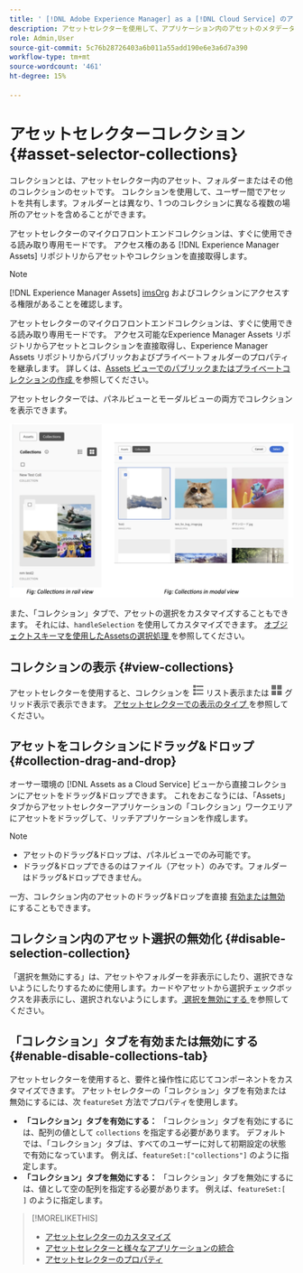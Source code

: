```yaml
---
title: ' [!DNL Adobe Experience Manager] as a [!DNL Cloud Service] のアセットセレクター'
description: アセットセレクターを使用して、アプリケーション内のアセットのメタデータとレンディションを検索および取得します。
role: Admin,User
source-git-commit: 5c76b28726403a6b011a55add190e6e3a6d7a390
workflow-type: tm+mt
source-wordcount: '461'
ht-degree: 15%

---
```



# アセットセレクターコレクション {#asset-selector-collections}

コレクションとは、アセットセレクター内のアセット、フォルダーまたはその他のコレクションのセットです。 コレクションを使用して、ユーザー間でアセットを共有します。フォルダーとは異なり、1 つのコレクションに異なる複数の場所のアセットを含めることができます。

アセットセレクターのマイクロフロントエンドコレクションは、すぐに使用できる読み取り専用モードです。 アクセス権のある [!DNL Experience Manager Assets] リポジトリからアセットやコレクションを直接取得します。

>[!NOTE]
>
>[!DNL Experience Manager Assets] [imsOrg](/help/assets/asset-selector-properties.md) およびコレクションにアクセスする権限があることを確認します。

アセットセレクターのマイクロフロントエンドコレクションは、すぐに使用できる読み取り専用モードです。 アクセス可能なExperience Manager Assets リポジトリからアセットとコレクションを直接取得し、Experience Manager Assets リポジトリからパブリックおよびプライベートフォルダーのプロパティを継承します。 詳しくは、[Assets ビューでのパブリックまたはプライベートコレクションの作成 ](/help/assets/manage-collections-assets-view.md#create-collection) を参照してください。

アセットセレクターでは、パネルビューとモーダルビューの両方でコレクションを表示できます。

![ パネルビューのコレクション ](assets/collections-rail-modal-view.png)

<!--
Additionally, you can [customize](/help/assets/asset-selector-customization.md) the `featureSet` property to enable or disable collections in Asset Selector. See [enable or disable Collections tab](#enable-disable-collections-tab).-->

また、「コレクション」タブで、アセットの選択をカスタマイズすることもできます。 それには、`handleSelection` を使用してカスタマイズできます。 [ オブジェクトスキーマを使用したAssetsの選択処理 ](/help/assets/asset-selector-customization.md#handling-selection) を参照してください。

## コレクションの表示 {#view-collections}

アセットセレクターを使用すると、コレクションを ![ リスト表示 ](assets/do-not-localize/list-view.png) リスト表示または ![ グリッド表示 ](assets/do-not-localize/grid-view.png) グリッド表示で表示できます。 [ アセットセレクターでの表示のタイプ ](overview-asset-selector.md#types-of-view) を参照してください。

## アセットをコレクションにドラッグ&amp;ドロップ {#collection-drag-and-drop}

オーサー環境の [!DNL Assets as a Cloud Service] ビューから直接コレクションにアセットをドラッグ&amp;ドロップできます。 これをおこなうには、「Assets」タブからアセットセレクターアプリケーションの「コレクション」ワークエリアにアセットをドラッグして、リッチアプリケーションを作成します。

>[!NOTE]
>
>* アセットのドラッグ&amp;ドロップは、パネルビューでのみ可能です。
>* ドラッグ&amp;ドロップできるのはファイル（アセット）のみです。フォルダーはドラッグ&amp;ドロップできません。

一方、コレクション内のアセットのドラッグ&amp;ドロップを直接 [ 有効または無効 ](asset-selector-customization.md#enable-disable-drag-and-drop) にすることもできます。

## コレクション内のアセット選択の無効化 {#disable-selection-collection}

「選択を無効にする」は、アセットやフォルダーを非表示にしたり、選択できないようにしたりするために使用します。カードやアセットから選択チェックボックスを非表示にし、選択されないようにします。[ 選択を無効にする ](/help/assets/asset-selector-customization.md#disable-selection) を参照してください。

## 「コレクション」タブを有効または無効にする {#enable-disable-collections-tab}

アセットセレクターを使用すると、要件と操作性に応じてコンポーネントをカスタマイズできます。 アセットセレクターの「コレクション」タブを有効または無効にするには、次 `featureSet` 方法でプロパティを使用します。

* **「コレクション」タブを有効にする：** 「コレクション」タブを有効にするには、配列の値として `collections` を指定する必要があります。 デフォルトでは、「コレクション」タブは、すべてのユーザーに対して初期設定の状態で有効になっています。 例えば、`featureSet:["collections"]` のように指定します。
* **「コレクション」タブを無効にする：** 「コレクション」タブを無効にするには、値として空の配列を指定する必要があります。 例えば、`featureSet:[ ]` のように指定します。

>[!MORELIKETHIS]
>
>* [ アセットセレクターのカスタマイズ ](/help/assets/asset-selector-customization.md)
>* [ アセットセレクターと様々なアプリケーションの統合 ](/help/assets/integrate-asset-selector.md)
>* [ アセットセレクターのプロパティ ](/help/assets/asset-selector-properties.md)

